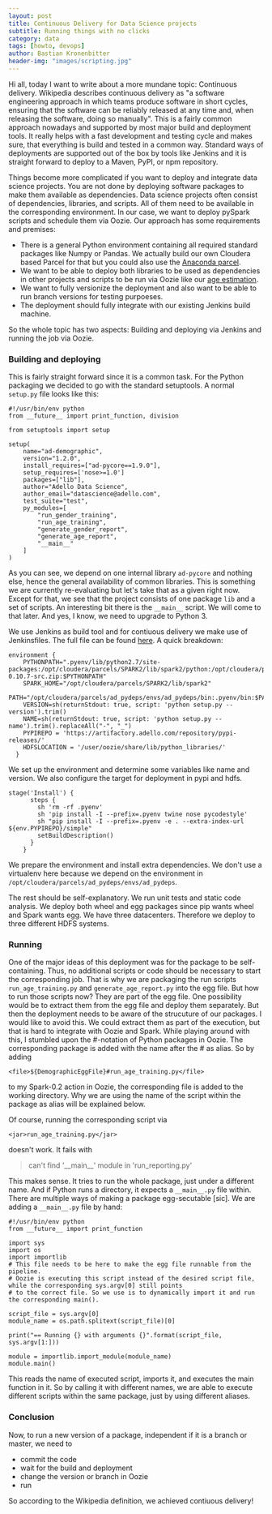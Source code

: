 ```yaml
---
layout: post
title: Continuous Delivery for Data Science projects
subtitle: Running things with no clicks
category: data
tags: [howto, devops]
author: Bastian Kronenbitter
header-img: "images/scripting.jpg"
---
```


Hi all, today I want to write about a more mundane topic: Continuous delivery. Wikipedia describes continuous delivery as "a software engineering approach in which teams produce software in short cycles, ensuring that the software can be reliably released at any time and, when releasing the software, doing so manually". This is a fairly common approach nowadays and supported by most major build and deployment tools. It really helps with a fast development and testing cycle and makes sure, that everything is build and tested in a common way.
Standard ways of deployments are supported out of the box by tools like Jenkins and it is straight forward to deploy to a Maven, PyPI, or npm repository.

Things become more complicated if you want to deploy and integrate data science projects. You are not done by deploying software packages to make them available as dependencies. Data science projects often consist of dependencies, libraries, and scripts. All of them need to be available in the corresponding environment.
In our case, we want to deploy pySpark scripts and schedule them via Oozie.
Our approach has some requirements and premises:
- There is a general Python environment containing all required standard packages like Numpy or Pandas. We actually build our own Cloudera based Parcel for that but you could also use the [Anaconda parcel](https://www.cloudera.com/downloads/partner/anaconda.html).
- We want to be able to deploy both libraries to be used as dependencies in other projects and scripts to be run via Oozie like our [age estimation](https://adello.github.io/Age-Targeting-Part1/).
- We want to fully versionize the deployment and also want to be able to run branch versions for testing purpoeses.
- The deployment should fully integrate with our existing Jenkins build machine.

So the whole topic has two aspects: Building and deploying via Jenkins and running the job via Oozie.

### Building and deploying

This is fairly straight forward since it is a common task. For the Python packaging we decided to go with the standard setuptools. A normal `setup.py` file looks like this:

```
#!/usr/bin/env python
from __future__ import print_function, division

from setuptools import setup

setup(
    name="ad-demographic",
    version="1.2.0",
    install_requires=["ad-pycore==1.9.0"],
    setup_requires=['nose>=1.0']
    packages=["lib"],
    author="Adello Data Science",
    author_email="datascience@adello.com",
    test_suite="test",
    py_modules=[
        "run_gender_training",
        "run_age_training",
        "generate_gender_report",
        "generate_age_report",
        "__main__"
    ]
)
```

As you can see, we depend on one internal library `ad-pycore` and nothing else, hence the general availability of common libraries. This is something we are currently re-evaluating but let's take that as a given right now. Except for that, we see that the project consists of one package `lib` and a set of scripts. An interesting bit there is the `__main__` script. We will come to that later. And yes, I know, we need to upgrade to Python 3.

We use Jenkins as build tool and for contiuous delivery we make use of Jenkinsfiles. The full file can be found [here](https://github.com/adello/adello.github.io/blob/master/_opensourced_code/_deployment_scripts/Jenkinsfile).
A quick breakdown:
```
environment {
    PYTHONPATH=".pyenv/lib/python2.7/site-packages:/opt/cloudera/parcels/SPARK2/lib/spark2/python:/opt/cloudera/parcels/SPARK2/lib/spark2/python/lib/py4j-0.10.7-src.zip:$PYTHONPATH"
    SPARK_HOME="/opt/cloudera/parcels/SPARK2/lib/spark2"
    PATH="/opt/cloudera/parcels/ad_pydeps/envs/ad_pydeps/bin:.pyenv/bin:$PATH"
    VERSION=sh(returnStdout: true, script: 'python setup.py --version').trim()
    NAME=sh(returnStdout: true, script: 'python setup.py --name').trim().replaceAll("-", "_")
    PYPIREPO = 'https://artifactory.adello.com/repository/pypi-releases/'
    HDFSLOCATION = '/user/oozie/share/lib/python_libraries/'
  }
```
We set up the environment and determine some variables like name and version. We also configure the target for deployment in pypi and hdfs.

```
stage('Install') {
      steps {
        sh 'rm -rf .pyenv'
        sh 'pip install -I --prefix=.pyenv twine nose pycodestyle'
        sh "pip install -I --prefix=.pyenv -e . --extra-index-url ${env.PYPIREPO}/simple"
        setBuildDescription()
      }
    }
```
We prepare the environment and install extra dependencies. We don't use a virtualenv here because we depend on the environment in `/opt/cloudera/parcels/ad_pydeps/envs/ad_pydeps`.

The rest should be self-explanatory. We run unit tests and static code analysis. We deploy both wheel and egg packages since pip wants wheel and Spark wants egg. We have three datacenters. Therefore we deploy to three different HDFS systems.

### Running

One of the major ideas of this deployment was for the package to be self-containing. Thus, no additional scripts or code should be necessary to start the corresponding job. That is why we are packaging the run scripts `run_age_training.py` and `generate_age_report.py` into the egg file.
But how to run those scripts now? They are part of the egg file. One possibility would be to extract them from the egg file and deploy them separately. But then the deployment needs to be aware of the strucuture of our packages. I would like to avoid this.
We could extract them as part of the execution, but that is hard to integrate with Oozie and Spark. While playing around with this, I stumbled upon the #-notation of Python packages in Oozie. The corresponding package is added with the name after the # as alias. So by adding
```
<file>${DemographicEggFile}#run_age_training.py</file>
```
to my Spark-0.2 action in Oozie, the corresponding file is added to the working directory. Why we are using the name of the script within the package as alias will be explained below.

Of course, running the corresponding script via
```
<jar>run_age_training.py</jar>
```
doesn't work. It fails with
>  can't find '\_\_main__' module in 'run_reporting.py'

This makes sense. It tries to run the whole package, just under a different name. And if Python runs a directory, it expects a `__main__.py` file within. There  are multiple ways of making a package egg-secutable [sic]. We are adding a `__main__.py` file by hand:

```
#!/usr/bin/env python
from __future__ import print_function

import sys
import os
import importlib
# This file needs to be here to make the egg file runnable from the pipeline.
# Oozie is executing this script instead of the desired script file, while the corresponding sys.argv[0] still points
# to the correct file. So we use is to dynamically import it and run the corresponding main().

script_file = sys.argv[0]
module_name = os.path.splitext(script_file)[0]

print("== Running {} with arguments {}".format(script_file, sys.argv[1:]))

module = importlib.import_module(module_name)
module.main()
```
This reads the name of executed script, imports it, and executes the main function in it. So by calling it with different names, we are able to execute different scripts within the same package, just by using different aliases.

### Conclusion

Now, to run a new version of a package, independent if it is a branch or master, we need to
- commit the code
- wait for the build and deployment
- change the version or branch in Oozie
- run

So according to the Wikipedia definition, we achieved contiuous delivery!
